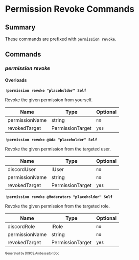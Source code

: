 ﻿Permission Revoke Commands
==========================
## Summary
These commands are prefixed with `permission revoke`.

## Commands
### *permission revoke*
#### Overloads
**`!permission revoke "placeholder" Self`**

Revoke the given permission from yourself.

| Name | Type | Optional |
| --- | --- | --- |
| permissionName | string | `no` |
| revokedTarget | PermissionTarget | `yes` |

**`!permission revoke @Ada "placeholder" Self`**

Revoke the given permission from the targeted user.

| Name | Type | Optional |
| --- | --- | --- |
| discordUser | IUser | `no` |
| permissionName | string | `no` |
| revokedTarget | PermissionTarget | `yes` |

**`!permission revoke @Moderators "placeholder" Self`**

Revoke the given permission from the targeted role.

| Name | Type | Optional |
| --- | --- | --- |
| discordRole | IRole | `no` |
| permissionName | string | `no` |
| revokedTarget | PermissionTarget | `yes` |

<sub><sup>Generated by DIGOS.Ambassador.Doc</sup></sub>